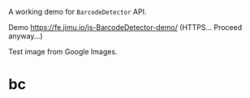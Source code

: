 

A working demo for `BarcodeDetector` API.

Demo https://fe.jimu.io/js-BarcodeDetector-demo/ (HTTPS... Proceed anyway...)

Test image from Google Images.
# bc
